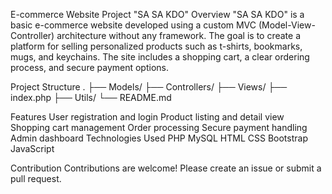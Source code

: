 E-commerce Website Project "SA SA KDO"
Overview
"SA SA KDO" is a basic e-commerce website developed using a custom MVC (Model-View-Controller) architecture without any framework. 
The goal is to create a platform for selling personalized products such as t-shirts, bookmarks, mugs, and keychains. 
The site includes a shopping cart, a clear ordering process, and secure payment options.

Project Structure
.
├── Models/
├── Controllers/
├── Views/
├── index.php
├── Utils/
└── README.md

Features
User registration and login
Product listing and detail view
Shopping cart management
Order processing
Secure payment handling
Admin dashboard
Technologies Used
PHP
MySQL
HTML
CSS
Bootstrap
JavaScript

Contribution
Contributions are welcome! Please create an issue or submit a pull request.
